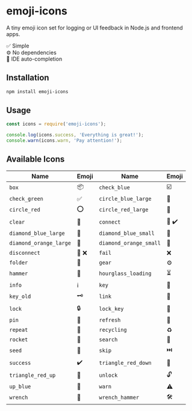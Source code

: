 # emoji-icons

A tiny emoji icon set for logging or UI feedback in Node.js and frontend apps.

✅ Simple  
⚙️ No dependencies  
🧠 IDE auto-completion

## Installation

```bash
npm install emoji-icons
```

## Usage

```javascript
const icons = require('emoji-icons');

console.log(icons.success, 'Everything is great!');
console.warn(icons.warn, 'Pay attention!');
```

## Available Icons

| Name                   | Emoji | Name                   | Emoji |
|------------------------|--------|------------------------|--------|
| `box`                  | 📦     | `check_blue`           | ☑️     |
| `check_green`          | ✅     | `circle_blue_large`    | 🔵     |
| `circle_red`           | ⭕     | `circle_red_large`     | 🔴     |
| `clear`                | 🧹     | `connect`              | 🔗 ✔️   |
| `diamond_blue_large`   | 🔷     | `diamond_blue_small`   | 🔹     |
| `diamond_orange_large` | 🔶     | `diamond_orange_small` | 🔸     |
| `disconnect`           | 🔗 ❌   | `fail`                 | ❌     |
| `folder`               | 📂     | `gear`                 | ⚙️     |
| `hammer`               | 🔨     | `hourglass_loading`    | ⏳     |
| `info`                 | ℹ️     | `key`                  | 🔑     |
| `key_old`              | 🗝️     | `link`                 | 🔗     |
| `lock`                 | 🔒     | `lock_key`             | 🔐     |
| `pin`                  | 📌     | `refresh`              | 🔄     |
| `repeat`               | 🔁     | `recycling`            | ♻️     |
| `rocket`               | 🚀     | `search`               | 🔎     |
| `seed`                 | 🌱     | `skip`                 | ⏭️     |
| `success`              | ✔️     | `triangle_red_down`    | 🔻     |
| `triangle_red_up`      | 🔺     | `unlock`               | 🔓     |
| `up_blue`              | 🔼     | `warn`                 | ⚠️     |
| `wrench`               | 🔧     | `wrench_hammer`        | 🛠️     |
